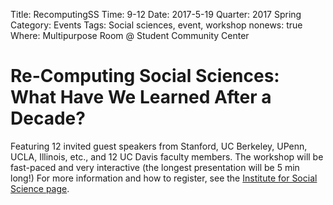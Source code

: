 Title: RecomputingSS
Time: 9-12
Date: 2017-5-19
Quarter: 2017 Spring
Category: Events
Tags: Social sciences, event, workshop
nonews: true
Where: Multipurpose Room @ Student Community Center

# Re-Computing Social Sciences: What Have We Learned After a Decade?

Featuring 12 invited guest speakers from Stanford, UC Berkeley, UPenn, UCLA, Illinois, etc., and 12 UC Davis faculty
members. The workshop will be fast-paced and very interactive (the longest presentation will be 5 min long!) For more information and how to register, see the [Institute for Social Science page](http://iss.ucdavis.edu/recomputing).
